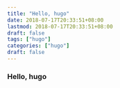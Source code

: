 ```yaml
---
title: "Hello, hugo"
date: 2018-07-17T20:33:51+08:00
lastmod: 2018-07-17T20:33:51+08:00
draft: false
tags: ["hugo"]
categories: ["hugo"]
draft: false
---
```


### Hello, hugo
